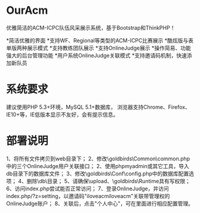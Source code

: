 OurAcm
======

优雅简洁的ACM-ICPC队伍风采展示系统，基于Bootstrap和ThinkPHP！

*简洁优雅的界面
*支持WF、Regional等类型的ACM-ICPC比赛展示
*酷炫版与表单版两种展示模式
*支持教练团队展示
*支持OnlineJudge展示
*操作简易、功能强大的后台管理功能
*用户系统OnlineJudge关联模式
*支持邀请码机制，快速添加新队员


系统要求
========

建议使用PHP 5.3+环境，MySQL 5.1+数据库，
浏览器支持Chrome、Firefox、IE10+等，IE低版本显示不友好，会有提示信息。


部署说明
========

1、将所有文件拷贝到web目录下；
2、修改\goldbirds\Common\common.php中的三个OnlineJudge用户关联接口；
2、使用phpmyadmin或其它工具，导入db目录下的数据库文件；
3、修改\goldbirds\Conf\config.php中的数据库配置选项；
4、删除\db\目录；
5、请确保\upload、\goldbirds\Runtime具有写权限；
6、访问index.php尝试能否正常访问；
7、登录OnlineJudge，并访问index.php/?z=setting，以邀请码"iloveacmiloveacm"关联带管理权的OnlineJudge账户；
8、关联后，点击"个人中心"，可在里面进行相应配置管理。
